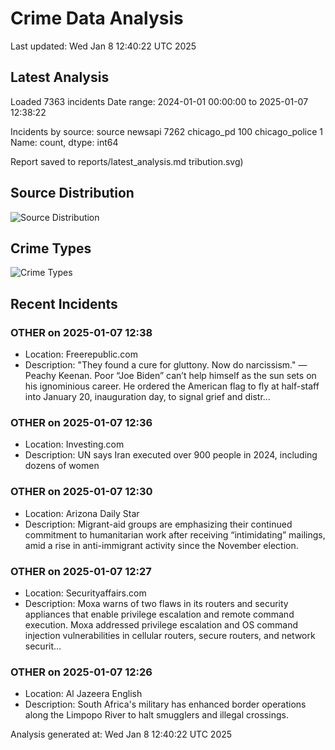 # Crime Data Analysis
Last updated: Wed Jan  8 12:40:22 UTC 2025

## Latest Analysis

Loaded 7363 incidents
Date range: 2024-01-01 00:00:00 to 2025-01-07 12:38:22

Incidents by source:
source
newsapi           7262
chicago_pd         100
chicago_police       1
Name: count, dtype: int64

Report saved to reports/latest_analysis.md
tribution.svg)

## Source Distribution
![Source Distribution](images/source_distribution.svg)

## Crime Types
![Crime Types](images/crime_types.svg)

## Recent Incidents

### OTHER on 2025-01-07 12:38
- Location: Freerepublic.com
- Description: "They found a cure for gluttony. Now do narcissism." — Peachy Keenan. Poor “Joe Biden” can’t help himself as the sun sets on his ignominious career. He ordered the American flag to fly at half-staff into January 20, inauguration day, to signal grief and distr…


### OTHER on 2025-01-07 12:36
- Location: Investing.com
- Description: UN says Iran executed over 900 people in 2024, including dozens of women


### OTHER on 2025-01-07 12:30
- Location: Arizona Daily Star
- Description: Migrant-aid groups are emphasizing their continued commitment to humanitarian work after receiving “intimidating” mailings, amid a rise in anti-immigrant activity since the November election.


### OTHER on 2025-01-07 12:27
- Location: Securityaffairs.com
- Description: Moxa warns of two flaws in its routers and security appliances that enable privilege escalation and remote command execution. Moxa addressed privilege escalation and OS command injection vulnerabilities in cellular routers, secure routers, and network securit…


### OTHER on 2025-01-07 12:26
- Location: Al Jazeera English
- Description: South Africa's military has enhanced border operations along the Limpopo River to halt smugglers and illegal crossings.

Analysis generated at: Wed Jan  8 12:40:22 UTC 2025
